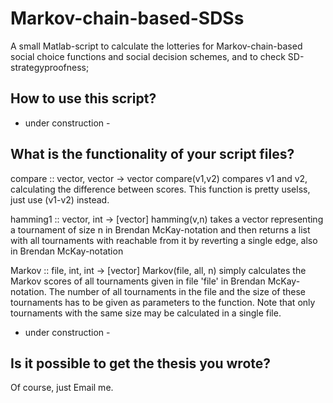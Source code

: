 Markov-chain-based-SDSs
=======================

A small Matlab-script to calculate the lotteries for Markov-chain-based social choice functions and social decision schemes, and to check SD-strategyproofness;

How to use this script?
-----------------------
- under construction -

What is the functionality of your script files?
-----------------------------------------------

compare :: vector, vector -> vector
compare(v1,v2) compares v1 and v2, calculating the difference between scores. This function is pretty uselss, just use (v1-v2) instead.

hamming1 :: vector, int -> [vector]
hamming(v,n) takes a vector representing a tournament of size n in Brendan McKay-notation and then returns a list with all tournaments with reachable from it by reverting a single edge, also in Brendan McKay-notation

Markov :: file, int, int -> [vector]
Markov(file, all, n) simply calculates the Markov scores of all tournaments given in file 'file' in Brendan McKay-notation. The number of all tournaments in the file and the size of these tournaments has to be given as parameters to the function. Note that only tournaments with the same size may be calculated in a single file.

- under construction -


Is it possible to get the thesis you wrote?
-------------------------------------------
Of course, just Email me.
